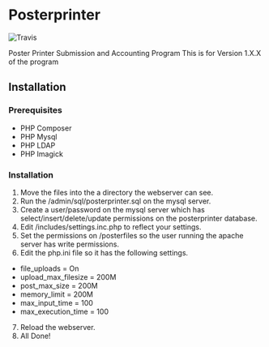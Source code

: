 # Posterprinter
![Travis](https://travis-ci.com/IGBIllinois/posterprinter.svg?branch=version_1)

Poster Printer Submission and Accounting Program
This is for Version 1.X.X of the program


## Installation

### Prerequisites
- PHP Composer
- PHP Mysql
- PHP LDAP
- PHP Imagick

### Installation
1.  Move the files into the a directory the webserver can see.
2.  Run the /admin/sql/posterprinter.sql on the mysql server.
3.  Create a user/password on the mysql server which has select/insert/delete/update permissions on the posterprinter database.
4.  Edit /includes/settings.inc.php to reflect your settings.
5.  Set the permissions on /posterfiles so the user running the apache server has write permissions.
6.  Edit the php.ini file so it has the following settings.
- file_uploads = On
- upload_max_filesize = 200M
- post_max_size = 200M
- memory_limit = 200M
- max_input_time = 100
- max_execution_time = 100
7.  Reload the webserver.
8.  All Done!



